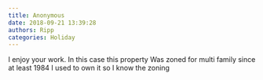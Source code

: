 ```yaml
---
title: Anonymous
date: 2018-09-21 13:39:28
authors: Ripp
categories: Holiday
---
```


 I enjoy your work. In this case this property
Was zoned for multi family since at least 1984
I used to own it so I know the zoning